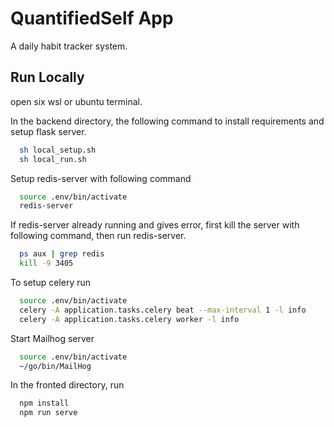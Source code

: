 
# QuantifiedSelf App

A daily habit tracker system.



## Run Locally
open six wsl or ubuntu terminal.

In the backend directory, the following command to install requirements and 
setup flask server.

```bash
  sh local_setup.sh
  sh local_run.sh
```
Setup redis-server with following command
```bash
  source .env/bin/activate
  redis-server
```
If redis-server already running and gives error, first kill the server 
with following command, then run redis-server.
```bash
  ps aux | grep redis
  kill -9 3405
```

To setup celery run 
```bash
  source .env/bin/activate
  celery -A application.tasks.celery beat --max-interval 1 -l info
  celery -A application.tasks.celery worker -l info
```
Start Mailhog server 

```bash
  source .env/bin/activate
  ~/go/bin/MailHog
```
In the fronted directory, run

```bash
  npm install
  npm run serve
```



